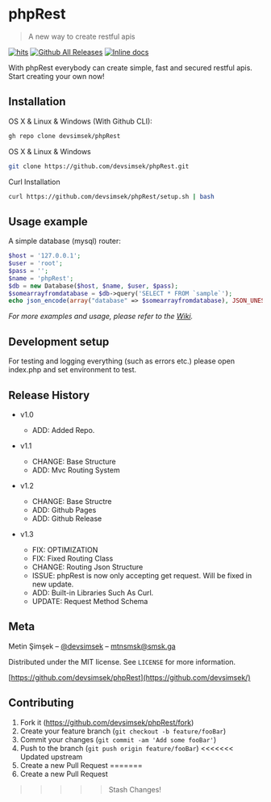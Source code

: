 # phpRest

> A new way to create restful apis

[![hits](https://hits.deltapapa.io/github/devsimsek/phpRest.svg)](https://devsimsek.github.io/phpRest)
[![Github All Releases](https://img.shields.io/github/downloads/devsimsek/phpRest/total.svg)]()
[![Inline docs](http://inch-ci.org/github/devsimsek/phpRest.svg?branch=master)](http://inch-ci.org/github/devsimsek/phpRest)

With phpRest everybody can create simple, fast and secured restful apis. Start creating your own now!

## Installation

OS X & Linux & Windows (With Github CLI):

```sh
gh repo clone devsimsek/phpRest
```

OS X & Linux & Windows

```sh
git clone https://github.com/devsimsek/phpRest.git
```

Curl Installation

```sh
curl https://github.com/devsimsek/phpRest/setup.sh | bash
```

## Usage example

A simple database (mysql) router:

```php
$host = '127.0.0.1';
$user = 'root';
$pass = '';
$name = 'phpRest';
$db = new Database($host, $name, $user, $pass);
$somearrayfromdatabase = $db->query('SELECT * FROM `sample`');
echo json_encode(array("database" => $somearrayfromdatabase), JSON_UNESCAPED_UNICODE);

```

_For more examples and usage, please refer to the [Wiki](wiki)._

## Development setup

For testing and logging everything (such as errors etc.) please open index.php and set environment to test.

## Release History

* v1.0
    * ADD: Added Repo.
* v1.1
    * CHANGE: Base Structure
    * ADD: Mvc Routing System
* v1.2
    * CHANGE: Base Structre
    * ADD: Github Pages
    * ADD: Github Release

* v1.3
    * FIX: OPTIMIZATION
    * FIX: Fixed Routing Class
    * CHANGE: Routing Json Structure
    * ISSUE: phpRest is now only accepting get request. Will be fixed in new update.
    * ADD: Built-in Libraries Such As Curl.
    * UPDATE: Request Method Schema

## Meta

Metin Şimşek – [@devsimsek](https://smsk.me/) – mtnsmsk@smsk.ga

Distributed under the MIT license. See ``LICENSE`` for more information.

[https://github.com/devsimsek/phpRest](https://github.com/devsimsek/)

## Contributing

1. Fork it (<https://github.com/devsimsek/phpRest/fork>)
2. Create your feature branch (`git checkout -b feature/fooBar`)
3. Commit your changes (`git commit -am 'Add some fooBar'`)
4. Push to the branch (`git push origin feature/fooBar`)
   <<<<<<< Updated upstream
5. Create a new Pull Request =======
5. Create a new Pull Request

> > > > > Stash Changes!

